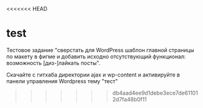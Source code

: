<<<<<<< HEAD
# test

Тестовое задание "сверстать для WordPress шаблон главной страницы по макету в фигме и добавить исходно отсутствующий функционал: возможность [диз-]лайкать посты".

Скачайте с гитхаба директории ajax и wp-content и активируйте в панели управления Wordpress тему "тест"

>>>>>>> db4aad4ee9d1debe3ece7de611012d7fa48b0f11
